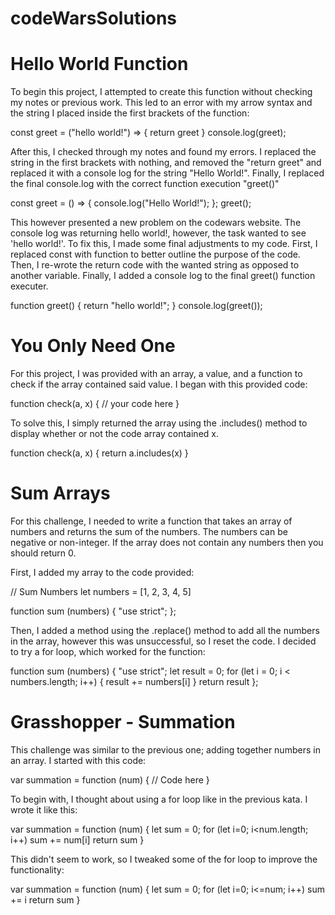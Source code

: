 # codeWarsSolutions

# Hello World Function
To begin this project, I attempted to create this function without checking my notes or previous work. This led to an error with my arrow syntax and the string I placed inside the first brackets of the function:

const greet = ("hello world!") => {
  return greet
}
console.log(greet);

After this, I checked through my notes and found my errors. I replaced the string in the first brackets with nothing, and removed the "return greet" and replaced it with a console log for the string "Hello World!". Finally, I replaced the final console.log with the correct function execution "greet()"

const greet = () => {
  console.log("Hello World!");
};
greet();

This however presented a new problem on the codewars website. The console log was returning hello world!, however, the task wanted to see 'hello world!'. To fix this, I made some final adjustments to my code. First, I replaced const with function to better outline the purpose of the code. Then, I re-wrote the return code with the wanted string as opposed to another variable. Finally, I added a console log to the final greet() function executer. 

function greet() {
  return "hello world!";
}
console.log(greet());

# You Only Need One
For this project, I was provided with an array, a value, and a function to check if the array contained said value. I began with this provided code:

function check(a, x) {
  // your code here
}

To solve this, I simply returned the array using the .includes() method to display whether or not the code array contained x.

function check(a, x) {
  return a.includes(x)
}

# Sum Arrays
For this challenge, I needed to write a function that takes an array of numbers and returns the sum of the numbers. The numbers can be negative or non-integer. If the array does not contain any numbers then you should return 0.

First, I added my array to the code provided:

// Sum Numbers
let numbers = [1, 2, 3, 4, 5]

function sum (numbers) {
    "use strict";
};

Then, I added a method using the .replace() method to add all the numbers in the array, however this was unsuccessful, so I reset the code. I decided to try a for loop, which worked for the function:

function sum (numbers) {
    "use strict";
    let result = 0;
  for (let i = 0; i < numbers.length; i++) {
    result += numbers[i]
  }
    return result
};

# Grasshopper - Summation
This challenge was similar to the previous one; adding together numbers in an array. I started with this code:

var summation = function (num) {
  // Code here
}

To begin with, I thought about using a for loop like in the previous kata. I wrote it like this:

var summation = function (num) {
  let sum = 0;
  for (let i=0; i<num.length; i++) 
    sum += num[i]
  return sum
}

This didn't seem to work, so I tweaked some of the for loop to improve the functionality:

var summation = function (num) {
  let sum = 0;
  for (let i=0; i<=num; i++) 
    sum += i
  return sum
}

 
